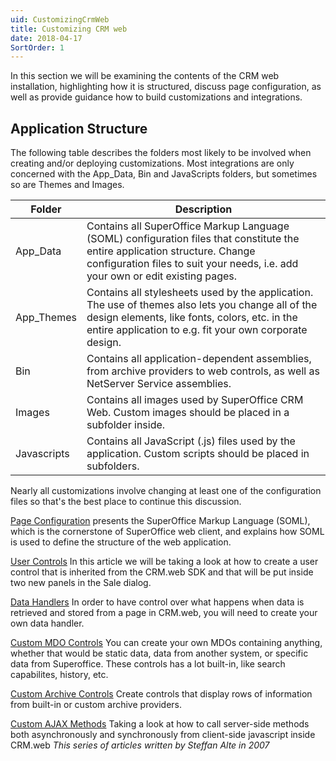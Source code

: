 ```yaml
---
uid: CustomizingCrmWeb
title: Customizing CRM web
date: 2018-04-17
SortOrder: 1
---
```

In this section we will be examining the contents of the CRM web installation, highlighting how it is structured, discuss page configuration, as well as provide guidance how to build customizations and integrations.

## Application Structure

The following table describes the folders most likely to be involved when creating and/or deploying customizations. Most integrations are only concerned with the App_Data, Bin and JavaScripts folders, but sometimes so are Themes and Images.

|Folder| Description|
|------|-------------|
|App_Data|Contains all SuperOffice Markup Language (SOML) configuration files that constitute the entire application structure.  Change configuration files to suit your needs, i.e. add your own or edit existing pages. |
|App_Themes| Contains all stylesheets used by the application. The use of themes also lets you change all of the design elements, like fonts, colors, etc. in the entire application to e.g. fit your own corporate design. |
|Bin| Contains all application-dependent assemblies, from archive providers to web controls, as well as NetServer Service assemblies. |
|Images| Contains all images used by SuperOffice CRM Web. Custom images should be placed in a subfolder inside.|
|Javascripts| Contains all JavaScript (.js) files used by the application. Custom scripts should be placed in subfolders.|

Nearly all customizations involve changing at least one of the configuration files so that's the best place to continue this discussion.

[Page Configuration](Page%20Configuration/Page%20Configuration.md)
presents the SuperOffice Markup Language (SOML), which is the cornerstone of SuperOffice web client, and explains how SOML is used to define the structure of the web application.

[User Controls](User%20Controls/User%20Controls.md)
In this article we will be taking a look at how to create a user control that is inherited from the CRM.web SDK and that will be put inside two new panels in the Sale dialog.

[Data Handlers](Data%20Handlers/Data%20Handlers.md)
In order to have control over what happens when data is retrieved and stored from a page in CRM.web, you will need to create your own data handler.

[Custom MDO Controls](Custom%20MDO%20Controls/Custom%20MDO%20Controls.md)
You can create your own MDOs containing anything, whether that would be static data, data from another system, or specific data from Superoffice. These controls has a lot built-in, like search capabilites, history, etc.

[Custom Archive Controls](Custom%20Archive%20Control/Custom%20Archive%20Control.md)
Create controls that display rows of information from built-in or custom archive providers.

[Custom AJAX Methods](Custom%20Ajax%20Methods/Custom%20Ajax%20Methods.md)
Taking a look at how to call server-side methods both asynchronously and synchronously from client-side javascript inside CRM.web
*This series of articles written by Steffan Alte in 2007*
